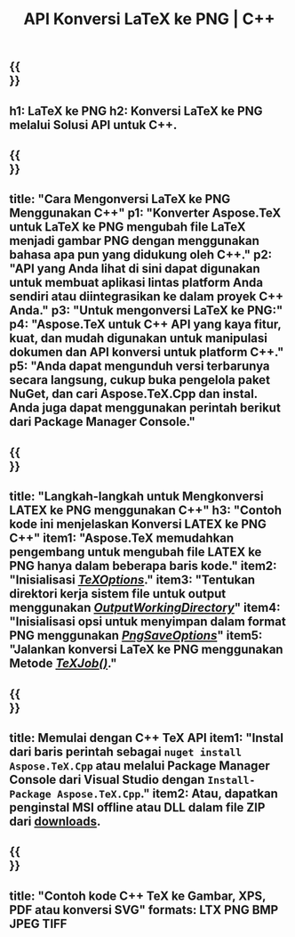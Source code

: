 ﻿---
translation: true
template: /_templates/_conversion-child-cpp.md
title: API Konversi LaTeX ke PNG | C++
description: Fungsi konversi LaTeX ke PNG. Integrasikan pustaka C++ lokal ini ke dalam proyek Anda atau gunakan aplikasi lintas platform untuk mengonversi LaTeX ke PNG.
keywords: lateks ke png api cpp, latex2png mengintegrasikan c++
url: /cpp/conversion/latex-to-png/
family: tex
platformtag: cpp
feature: conversion
informat: LATEX
outformat: PNG
otherformats: PNG JPEG TIFF PDF SVG XPS
---

{{<section banner>}}
---
h1: LaTeX ke PNG
h2: Konversi LaTeX ke PNG melalui Solusi API untuk C++.
---

{{<section overview>}}
---
title: "Cara Mengonversi LaTeX ke PNG Menggunakan C++"
p1: "Konverter Aspose.TeX untuk LaTeX ke PNG mengubah file LaTeX menjadi gambar PNG dengan menggunakan bahasa apa pun yang didukung oleh C++."
p2: "API yang Anda lihat di sini dapat digunakan untuk membuat aplikasi lintas platform Anda sendiri atau diintegrasikan ke dalam proyek C++ Anda."
p3: "Untuk mengonversi LaTeX ke PNG:"
p4: "Aspose.TeX untuk C++ API yang kaya fitur, kuat, dan mudah digunakan untuk manipulasi dokumen dan API konversi untuk platform C++."
p5: "Anda dapat mengunduh versi terbarunya secara langsung, cukup buka pengelola paket NuGet, dan cari Aspose.TeX.Cpp dan instal. Anda juga dapat menggunakan perintah berikut dari Package Manager Console."
---

{{<section feature1>}}
---
title: "Langkah-langkah untuk Mengkonversi LATEX ke PNG menggunakan C++"
h3: "Contoh kode ini menjelaskan Konversi LATEX ke PNG C++"
item1: "Aspose.TeX memudahkan pengembang untuk mengubah file LATEX ke PNG hanya dalam beberapa baris kode."
item2: "Inisialisasi [*TeXOptions*](https://reference.aspose.com/tex/cpp/class/aspose.te_x.te_x_options)."
item3: "Tentukan direktori kerja sistem file untuk output menggunakan [*OutputWorkingDirectory*](https://reference.aspose.com/tex/cpp/class/aspose.te_x.te_x_options#aa4f4ea6dab7db5ba1b40800495f16f63)"
item4: "Inisialisasi opsi untuk menyimpan dalam format PNG menggunakan [*PngSaveOptions*](https://reference.aspose.com/tex/cpp/class/aspose.te_x.presentation.image.png_save_options)"
item5: "Jalankan konversi LaTeX ke PNG menggunakan Metode [*TeXJob()*](https://reference.aspose.com/tex/cpp/class/aspose.te_x.te_x_job)."
---

{{<section feature2>}}
---
title: Memulai dengan C++ TeX API
item1: "Instal dari baris perintah sebagai ```nuget install Aspose.TeX.Cpp``` atau melalui Package Manager Console dari Visual Studio dengan ```Install-Package Aspose.TeX.Cpp```."
item2: Atau, dapatkan penginstal MSI offline atau DLL dalam file ZIP dari [downloads](https://releases.aspose.com/tex/cpp).
---

{{<section widget>}}
---
title: "Contoh kode C++ TeX ke Gambar, XPS, PDF atau konversi SVG"
formats: LTX PNG BMP JPEG TIFF
---
